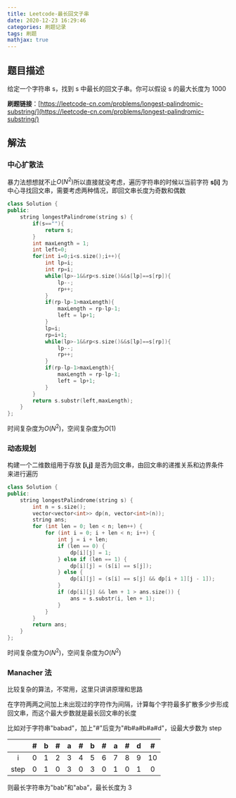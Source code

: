```yaml
---
title: Leetcode-最长回文子串
date: 2020-12-23 16:29:46
categories: 刷题记录
tags: 刷题
mathjax: true
---
```


## 题目描述

给定一个字符串 s，找到 s 中最长的回文子串。你可以假设 s 的最大长度为 1000

**刷题链接**：[https://leetcode-cn.com/problems/longest-palindromic-substring/](https://leetcode-cn.com/problems/longest-palindromic-substring/)

<!--more-->

## 解法

### 中心扩散法

暴力法想想就不止$O(N^2)$所以直接就没考虑，遍历字符串的时候以当前字符 **s[i]** 为中心寻找回文串，需要考虑两种情况，即回文串长度为奇数和偶数

```C++
class Solution {
public:
    string longestPalindrome(string s) {
        if(s==""){
            return s;
        }
        int maxLength = 1;
        int left=0;
        for(int i=0;i<s.size();i++){
            int lp=i;
            int rp=i;
            while(lp>-1&&rp<s.size()&&s[lp]==s[rp]){
                lp--;
                rp++;
            }
            if(rp-lp-1>maxLength){
                maxLength = rp-lp-1;
                left = lp+1;
            }
            lp=i;
            rp=i+1;
            while(lp>-1&&rp<s.size()&&s[lp]==s[rp]){
                lp--;
                rp++;
            }
            if(rp-lp-1>maxLength){
                maxLength = rp-lp-1;
                left = lp+1;
            }
        }
        return s.substr(left,maxLength);
    }
};
```

时间复杂度为$O(N^2)$，空间复杂度为$O(1)$

### 动态规划

构建一个二维数组用于存放 **[i,j]** 是否为回文串，由回文串的递推关系和边界条件来进行遍历

```C++
class Solution {
public:
    string longestPalindrome(string s) {
        int n = s.size();
        vector<vector<int>> dp(n, vector<int>(n));
        string ans;
        for (int len = 0; len < n; len++) {
            for (int i = 0; i + len < n; i++) {
                int j = i + len;
                if (len == 0) {
                    dp[i][j] = 1;
                } else if (len == 1) {
                    dp[i][j] = (s[i] == s[j]);
                } else {
                    dp[i][j] = (s[i] == s[j] && dp[i + 1][j - 1]);
                }
                if (dp[i][j] && len + 1 > ans.size()) {
                    ans = s.substr(i, len + 1);
                }
            }
        }
        return ans;
    }
};
```

时间复杂度为$O(N^2)$，空间复杂度为$O(N^2)$

### Manacher 法

比较复杂的算法，不常用，这里只讲讲原理和思路

在字符两两之间加上未出现过的字符作为间隔，计算每个字符最多扩散多少步形成回文串，而这个最大步数就是最长回文串的长度

比如对于字符串"babad"，加上"#"后变为"#b#a#b#a#d"，设最大步数为 step

|      |  #  |  b  |  #  |  a  |  #  |  b  |  #  |  a  |  #  |  d  |  #  |
| :--: | :-: | :-: | :-: | :-: | :-: | :-: | :-: | :-: | :-: | :-: | :-: |
|  i   |  0  |  1  |  2  |  3  |  4  |  5  |  6  |  7  |  8  |  9  | 10  |
| step |  0  |  1  |  0  |  3  |  0  |  3  |  0  |  1  |  0  |  1  |  0  |

则最长字符串为"bab"和"aba”，最长长度为 3
